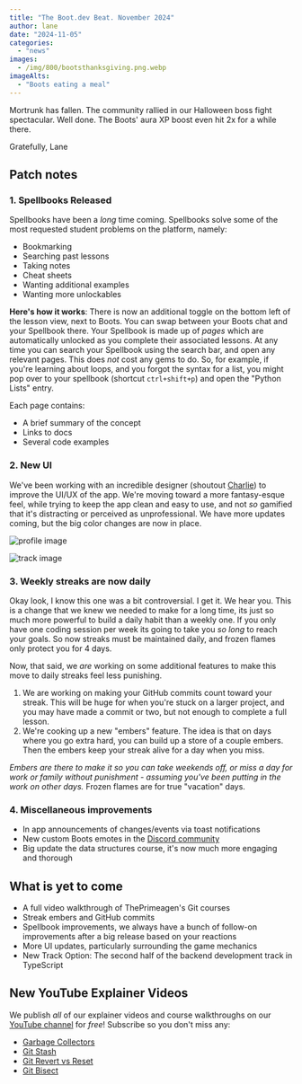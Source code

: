 ```yaml
---
title: "The Boot.dev Beat. November 2024"
author: lane
date: "2024-11-05"
categories:
  - "news"
images:
  - /img/800/bootsthanksgiving.png.webp
imageAlts:
  - "Boots eating a meal"
---
```


Mortrunk has fallen. The community rallied in our Halloween boss fight spectacular. Well done. The Boots' aura XP boost even hit 2x for a while there.

Gratefully, Lane

## Patch notes

### 1. Spellbooks Released

Spellbooks have been a _long_ time coming. Spellbooks solve some of the most requested student problems on the platform, namely:

- Bookmarking
- Searching past lessons
- Taking notes
- Cheat sheets
- Wanting additional examples
- Wanting more unlockables

**Here's how it works**: There is now an additional toggle on the bottom left of the lesson view, next to Boots. You can swap between your Boots chat and your Spellbook there. Your Spellbook is made up of _pages_ which are automatically unlocked as you complete their associated lessons. At any time you can search your Spellbook using the search bar, and open any relevant pages. This does _not_ cost any gems to do. So, for example, if you're learning about loops, and you forgot the syntax for a list, you might pop over to your spellbook (shortcut `ctrl+shift+p`) and open the "Python Lists" entry.

Each page contains:

- A brief summary of the concept
- Links to docs
- Several code examples

### 2. New UI

We've been working with an incredible designer (shoutout [Charlie](https://www.twitch.tv/thecoppinger)) to improve the UI/UX of the app. We're moving toward a more fantasy-esque feel, while trying to keep the app clean and easy to use, and not _so_ gamified that it's distracting or perceived as unprofessional. We have more updates coming, but the big color changes are now in place.

![profile image](/img/800/profileimage.png.webp)

![track image](/img/800/trackimage.png.webp)

### 3. Weekly streaks are now daily

Okay look, I know this one was a bit controversial. I get it. We hear you. This is a change that we knew we needed to make for a long time, its just so much more powerful to build a daily habit than a weekly one. If you only have one coding session per week its going to take you _so long_ to reach your goals. So now streaks must be maintained daily, and frozen flames only protect you for 4 days.

Now, that said, we _are_ working on some additional features to make this move to daily streaks feel less punishing.

1. We are working on making your GitHub commits count toward your streak. This will be huge for when you're stuck on a larger project, and you may have made a commit or two, but not enough to complete a full lesson.
2. We're cooking up a new "embers" feature. The idea is that on days where you go extra hard, you can build up a store of a couple embers. Then the embers keep your streak alive for a day when you miss.

_Embers are there to make it so you can take weekends off, or miss a day for work or family without punishment - assuming you've been putting in the work on other days._ Frozen flames are for true "vacation" days.

### 4. Miscellaneous improvements

- In app announcements of changes/events via toast notifications
- New custom Boots emotes in the [Discord community](https://www.boot.dev/community)
- Big update the data structures course, it's now much more engaging and thorough

## What is yet to come

- A full video walkthrough of ThePrimeagen's Git courses
- Streak embers and GitHub commits
- Spellbook improvements, we always have a bunch of follow-on improvements after a big release based on your reactions
- More UI updates, particularly surrounding the game mechanics
- New Track Option: The second half of the backend development track in TypeScript

## New YouTube Explainer Videos

We publish _all_ of our explainer videos and course walkthroughs on our [YouTube channel](https://www.youtube.com/@bootdotdev?sub_confirmation=1) for _free_! Subscribe so you don't miss any:

- [Garbage Collectors](https://www.youtube.com/watch?v=CULVBpF5UEQ)
- [Git Stash](https://www.youtube.com/watch?v=_02z3tvMr4I)
- [Git Revert vs Reset](https://www.youtube.com/watch?v=iIaM7j3tMuk)
- [Git Bisect](https://www.youtube.com/watch?v=pEew75MjiG8)
